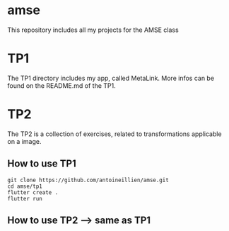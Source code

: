 # amse
This repository includes all my projects for the AMSE class

# TP1 

The TP1 directory includes my app, called MetaLink.
More infos can be found on the README.md of the TP1.

# TP2

The TP2 is a collection of exercises, related to transformations applicable on a image.


## How to use TP1

```
git clone https://github.com/antoineillien/amse.git
cd amse/tp1
flutter create .
flutter run 
```
## How to use TP2 --> same as TP1